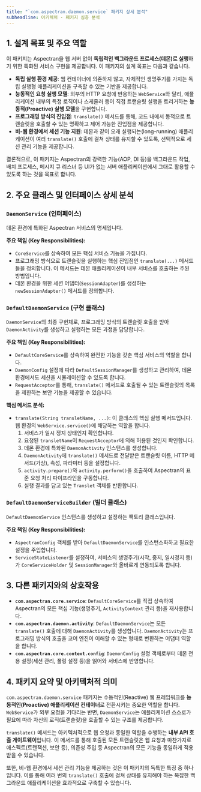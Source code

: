 ```yaml
---
title: "`com.aspectran.daemon.service` 패키지 상세 분석"
subheadline: 아키텍처 - 패키지 심층 분석
---
```


## 1. 설계 목표 및 주요 역할

이 패키지는 Aspectran을 웹 서버 없이 **독립적인 백그라운드 프로세스(데몬)로 실행**하기 위한 특화된 서비스 구현을 제공합니다. 이 패키지의 설계 목표는 다음과 같습니다.

-   **독립 실행 환경 제공**: 웹 컨테이너에 의존하지 않고, 자체적인 생명주기를 가지는 독립 실행형 애플리케이션을 구축할 수 있는 기반을 제공합니다.
-   **능동적인 요청 실행 모델**: 외부의 HTTP 요청에 반응하는 `WebService`와 달리, 애플리케이션 내부의 특정 로직이나 스케줄러 등이 직접 트랜슬릿 실행을 트리거하는 **능동적(Proactive) 실행 모델**을 구현합니다.
-   **프로그래밍 방식의 진입점**: `translate()` 메서드를 통해, 코드 내에서 동적으로 트랜슬릿을 호출할 수 있는 명확하고 제어 가능한 진입점을 제공합니다.
-   **비-웹 환경에서 세션 기능 지원**: 데몬과 같이 오래 실행되는(long-running) 애플리케이션이 여러 `translate()` 호출에 걸쳐 상태를 유지할 수 있도록, 선택적으로 세션 관리 기능을 제공합니다.

결론적으로, 이 패키지는 Aspectran의 강력한 기능(AOP, DI 등)을 백그라운드 작업, 배치 프로세스, 메시지 큐 리스너 등 UI가 없는 서버 애플리케이션에서 그대로 활용할 수 있도록 하는 것을 목표로 합니다.

## 2. 주요 클래스 및 인터페이스 상세 분석

### `DaemonService` (인터페이스)

데몬 환경에 특화된 Aspectran 서비스의 명세입니다.

**주요 책임 (Key Responsibilities):**
-   `CoreService`를 상속하여 모든 핵심 서비스 기능을 가집니다.
-   프로그래밍 방식으로 트랜슬릿을 실행하는 핵심 진입점인 `translate(...)` 메서드들을 정의합니다. 이 메서드는 데몬 애플리케이션이 내부 서비스를 호출하는 주된 방법입니다.
-   데몬 환경을 위한 세션 어댑터(`SessionAdapter`)를 생성하는 `newSessionAdapter()` 메서드를 정의합니다.

### `DefaultDaemonService` (구현 클래스)

`DaemonService`의 최종 구현체로, 프로그래밍 방식의 트랜슬릿 호출을 받아 `DaemonActivity`를 생성하고 실행하는 모든 과정을 담당합니다.

**주요 책임 (Key Responsibilities):**
-   `DefaultCoreService`를 상속하여 완전한 기능을 갖춘 핵심 서비스의 역할을 합니다.
-   `DaemonConfig` 설정에 따라 `DefaultSessionManager`를 생성하고 관리하여, 데몬 환경에서도 세션을 시뮬레이션할 수 있도록 합니다.
-   `RequestAcceptor`를 통해, `translate()` 메서드로 호출될 수 있는 트랜슬릿의 목록을 제한하는 보안 기능을 제공할 수 있습니다.

**핵심 메서드 분석:**
-   `translate(String transletName, ...)`: 이 클래스의 핵심 실행 메서드입니다. 웹 환경의 `WebService.service()`에 해당하는 역할을 합니다.
    1.  서비스가 일시 정지 상태인지 확인합니다.
    2.  요청된 `transletName`이 `RequestAcceptor`에 의해 허용된 것인지 확인합니다.
    3.  데몬 환경에 특화된 `DaemonActivity` 인스턴스를 생성합니다.
    4.  `DaemonActivity`에 `translate()` 메서드로 전달받은 트랜슬릿 이름, HTTP 메서드(가상), 속성, 파라미터 등을 설정합니다.
    5.  `activity.prepare()`와 `activity.perform()`을 호출하여 Aspectran의 표준 요청 처리 파이프라인을 구동합니다.
    6.  실행 결과를 담고 있는 `Translet` 객체를 반환합니다.

### `DefaultDaemonServiceBuilder` (빌더 클래스)

`DefaultDaemonService` 인스턴스를 생성하고 설정하는 팩토리 클래스입니다.

**주요 책임 (Key Responsibilities):**
-   `AspectranConfig` 객체를 받아 `DefaultDaemonService`를 인스턴스화하고 필요한 설정을 주입합니다.
-   `ServiceStateListener`를 설정하여, 서비스의 생명주기(시작, 중지, 일시정지 등)가 `CoreServiceHolder` 및 `SessionManager`와 올바르게 연동되도록 합니다.

## 3. 다른 패키지와의 상호작용

-   **`com.aspectran.core.service`**: `DefaultCoreService`를 직접 상속하여 Aspectran의 모든 핵심 기능(생명주기, `ActivityContext` 관리 등)을 재사용합니다.
-   **`com.aspectran.daemon.activity`**: `DefaultDaemonService`는 모든 `translate()` 호출에 대해 `DaemonActivity`를 생성합니다. `DaemonActivity`는 프로그래밍 방식의 호출을 코어 엔진이 이해할 수 있는 형태로 변환하는 어댑터 역할을 합니다.
-   **`com.aspectran.core.context.config`**: `DaemonConfig` 설정 객체로부터 데몬 전용 설정(세션 관리, 폴링 설정 등)을 읽어와 서비스에 반영합니다.

## 4. 패키지 요약 및 아키텍처적 의미

`com.aspectran.daemon.service` 패키지는 수동적인(Reactive) 웹 프레임워크를 **능동적인(Proactive) 애플리케이션 컨테이너**로 전환시키는 중요한 역할을 합니다. `WebService`가 외부 요청을 기다리는 반면, `DaemonService`는 애플리케이션 스스로가 필요에 따라 자신의 로직(트랜슬릿)을 호출할 수 있는 구조를 제공합니다.

`translate()` 메서드는 아키텍처적으로 웹 요청과 동일한 역할을 수행하는 **내부 API 호출 게이트웨이**입니다. 이 메서드를 통해 호출된 모든 트랜슬릿은 웹 요청과 마찬가지로 애스펙트(트랜잭션, 보안 등), 의존성 주입 등 Aspectran의 모든 기능을 동일하게 적용받을 수 있습니다.

또한, 비-웹 환경에서 세션 관리 기능을 제공하는 것은 이 패키지의 독특한 특징 중 하나입니다. 이를 통해 여러 번의 `translate()` 호출에 걸쳐 상태를 유지해야 하는 복잡한 백그라운드 애플리케이션을 효과적으로 구축할 수 있습니다.
